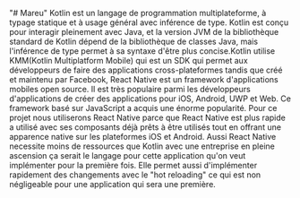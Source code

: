 "# Mareu" 
Kotlin est un langage de programmation multiplateforme, à typage statique et à usage général avec inférence de type. Kotlin est conçu pour interagir pleinement avec Java, et la version JVM de la bibliothèque standard de Kotlin dépend de la bibliothèque de classes Java, mais l'inférence de type permet à sa syntaxe d'être plus concise.Kotlin utilise KMM(Kotlin Multiplatform Mobile) qui est un SDK qui permet aux développeurs de faire des applications cross-plateformes tandis que créé et maintenu par Facebook, React Native est un framework d'applications mobiles open source. Il est très populaire parmi les développeurs d'applications de créer des applications pour iOS, Android, UWP et Web. Ce framework basé sur JavaScript a acquis une énorme popularité.
Pour ce projet nous utiliserons React Native parce que React Native est plus rapide a utilisé avec ses composants déjà prêts à être utilisés tout en offrant une apparence native sur les plateformes iOS et Android. Aussi React Native necessite moins de ressources que Kotlin avec une entreprise en pleine ascension ça serait le langage pour cette application qu'on veut implémenter pour la première fois. Elle permet aussi d'implémenter rapidement des changements avec le "hot reloading" ce qui est non négligeable pour une application qui sera une première. 

